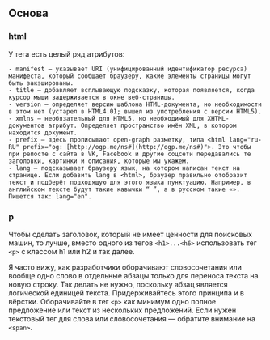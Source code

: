 ## Основа

### html

У тега есть целый ряд атрибутов:

    - manifest — указывает URI (унифицированный идентификатор ресурса) манифеста, который сообщает браузеру, какие элементы страницы могут быть закэшированы.
    - title — добавляет всплывающую подсказку, которая появляется, когда курсор мыши задерживается в окне веб-страницы.
    - version — определяет версию шаблона HTML-документа, но необходимости в этом нет (устарел в HTML4.01; вышел из употребления с версии HTML5).
    - xmlns — необязательный для HTML5, но необходимый для XHTML-документов атрибут. Определяет пространство имён XML, в котором находится документ.
    - prefix — здесь прописывают open-graph разметку, типа <html lang="ru-RU" prefix="og: [http://ogp.me/ns#](http://ogp.me/ns#)">. Это чтобы при репосте с сайта в VK, Facebook и другие соцсети передавались те заголовки, картинки и описания, которые мы укажем.
    - lang — подсказывает браузеру язык, на котором написан текст на странице. Если добавить lang в <html>, браузер правильно отобразит текст и подберёт подходящую для этого языка пунктуацию. Например, в английском тексте будут такие кавычки “ ”, а в русском такие «». Пишется так: lang="en".

### p

Чтобы сделать заголовок, который не имеет ценности для поисковых машин, то лучше, вместо одного из тегов `<h1>...<h6>` использовать тег `<p>` с классом h1 или h2 и так далее.

Я часто вижу, как разработчики оборачивают словосочетания или вообще одно слово в отдельные абзацы только для переноса текста на новую строку. Так делать не нужно, поскольку абзац является логической единицей текста. Придерживайтесь этого принципа и в вёрстки. Оборачивайте в тег `<p>` как минимум одно полное предложение или текст из нескольких предложений. Если нужен текстовый тег для слова или словосочетания — обратите внимание на `<span>`.
